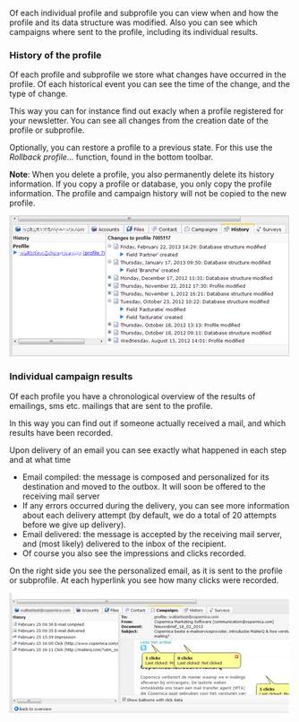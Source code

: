 Of each individual profile and subprofile you can view when and how the
profile and its data structure was modified. Also you can see which
campaigns where sent to the profile, including its individual results.

### History of the profile

Of each profile and subprofile we store what changes have occurred in
the profile. Of each historical event you can see the time of the
change, and the type of change.

This way you can for instance find out exacly when a profile registered
for your newsletter. You can see all changes from the creation date of
the profile or subprofile.

Optionally, you can restore a profile to a previous state. For this use
the *Rollback profile...* function, found in the bottom toolbar.

**Note**: When you delete a profile, you also permanently delete its
history information. If you copy a profile or database, you only copy
the profile information. The profile and campaign history will not be
copied to the new profile.

![](images/profilehistory.png)

### Individual campaign results

Of each profile you have a chronological overview of the results of
emailings, sms etc. mailings that are sent to the profile.

In this way you can find out if someone actually received a mail, and
which results have been recorded.

Upon delivery of an email you can see exactly what happened in each step
and at what time

-   Email compiled: the message is composed and personalized for its
    destination and moved to the outbox. It will soon be offered to the
    receiving mail server
-   If any errors occurred during the delivery, you can see more
    information about each delivery attempt (by default, we do a total
    of 20 attempts before we give up delivery).
-   Email delivered: the message is accepted by the receiving mail
    server, and (most likely) delivered to the inbox of the recipient.
-   Of course you also see the impressions and clicks recorded.

On the right side you see the personalized email, as it is sent to the
profile or subprofile. At each hyperlink you see how many clicks were
recorded.

![](images/campaignstab.jpg)
